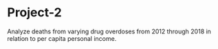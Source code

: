 # Project-2
 Analyze deaths from varying drug overdoses from 2012 through 2018 in relation to per capita personal income.
